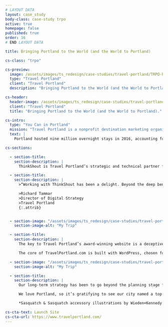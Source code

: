 ```yaml
---
# LAYOUT DATA
layout: case_study
body-class: case-study trpo
active: true
homepage: false
published: true
order: 16
# END LAYOUT DATA

title: Bringing Portland to the World (and the World to Portland)

cs-class: "trpo"

cs-preview:
  image: /assets/images/ts_redesign/case-studies/travel-portland/TRPO-header.jpg
  type: "Travel Portland"
  client: "Travel Portland"
  description: "Bringing Portland to the World (and the World to Portland)."

cs-header:
  header-image: /assets/images/ts_redesign/case-studies/travel-portland/TRPO-header.jpg
  client: "Travel Portland"
  title: "Bringing Portland to the World (and the World to Portland)."

cs-intro:
  type: "You Can in Portland"
  mission: "Travel Portland is a nonprofit destination marketing organization (DMO) committed to making Portland a top destination for travelers to help promote the local economy."
  text: |
    Portland hosted nine million overnight stays in 2016, accounting for over $5 billion in revenue across the city. Travel Portland's mission is to help visitors plan their ideal Portland experience, welcome those visitors with a peerless approach to editorial, photography, and digital storytelling. The city’s recent success in drawing unprecedented numbers of visitors from across the globe has solidified Travel Portland’s status as industry leaders.

cs-sections:

  - section-title:
    section-description: |
      ThinkShout is Travel Portland’s strategic and technical partner for all things digital. In addition to maintaining core properties like the leisure and meeting planner sites, ThinkShout develops seasonal interactive experiences. Every year when Portland extends an invitation to the world — as with the acclaimed Portland Is Happening Now and new [You Can, in Portland](https://www.travelportland.com/you-can/?sid=5405) campaigns — ThinkShout brings the work to life online.

  - section-title:
    section-description: |
      >“Working with ThinkShout has been a delight. Beyond the deep bench of technical talent, it’s the enthusiasm they display for our work and their eagerness and ability to add value to our creative vision that elevates their value from service provider to true strategic partner.”

      >Richard Tammar  
      >Director of Digital Strategy  
      >Travel Portland  
      {:.attrib}


  - section-image: "/assets/images/ts_redesign/case-studies/travel-portland/TRPO-mytrip.jpg"
    section-image-alt: "My Trip"

  - section-title:
    section-description: |
      The key to Travel Portland’s award-winning website is a deceptively simple design that’s flexible enough to contain a world of content while remaining easy to navigate. Among the industry-leading features is an account-free way to build and share a trip itinerary, called [MyTrip](https://www.travelportland.com/my-trip/). By appending each unique point of interest, article, and event to the Trip, we allow visitors to enjoy a personalized experience without having to add yet another password to the mix.

      The core of TravelPortland.com is built with WordPress, chosen for the quality of its editorial experience and seamless integration with calendar, social, hotel reservation, and other critical third-party tools. By hosting the site with our partner Pantheon and optimizing the code in every imaginable way, we don’t have to sacrifice image quality or features for speed — a requirement for maintaining Travel Portland’s solid mobile and SEO advantages.

  - section-image: "/assets/images/ts_redesign/case-studies/travel-portland/TRPO-mytrip-2.jpg"
    section-image-alt: "My Trip"

  - section-title:
    section-description: |
      Our long-term strategy has been to go beyond the planning stage for travelers, providing on-the-ground expertise and encouraging visitors to share their experiences after they head home. It’s been a winning strategy: visitors to Portland in 2016 generated over $5 billion in direct spending, resulted in $245 million in tax revenue, and supported over 36,000 jobs, all of which has increased year-over-year since partnering with ThinkShout.

      We love Portland, so it’s gratifying to see our city named a top destination nationally and internationally by Travel + Leisure, The Telegraph, and International Traveller, to name a few. As an industry leader, however, Travel Portland isn’t satisfied. Advances in personalized content, live chat, enhanced recommendations, and intelligent search are in the pipeline, and they promise to maintain Travel Portland as a leader in destination marketing.

      *Sasquatch & Sasquatch accessory illustrations by Wieden+Kennedy.*

cs-cta-text: Launch Site
cs-cta-url: https://www.travelportland.com/
---
```

